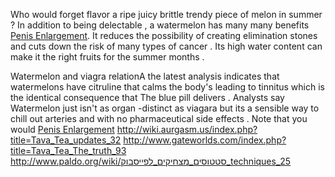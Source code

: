 Who would forget flavor a ripe juicy brittle trendy piece of melon in
summer ? In addition to being delectable , a watermelon has many many
benefits [Penis Enlargement](http://penisenlargement-guide.net). It
reduces the possibility of creating elimination stones and cuts down the
risk of many types of cancer . Its high water content can make it the
right fruits for the summer months .

Watermelon and viagra relationA the latest analysis indicates that
watermelons have citruline that calms the body's leading to tinnitus
which is the identical consequence that The blue pill delivers .
Analysts say Watermelon just isn't as organ -distinct as viagara but its
a sensible way to chill out arteries and with no pharmaceutical side
effects . Note that you would [Penis
Enlargement](http://penisenlargement-guide.net)
<http://wiki.aurgasm.us/index.php?title=Tava_Tea_updates_32>
<http://www.gateworlds.com/index.php?title=Tava_Tea_The_truth_93>
<http://www.paldo.org/wiki/סטטוסים_מצחיקים_לפייסבוק_techniques_25>